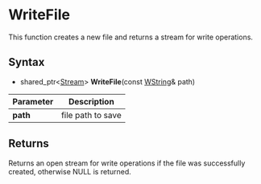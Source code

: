 # WriteFile #
This function creates a new file and returns a stream for write operations.

## Syntax ##
- shared_ptr<[Stream](CPP_Stream.md)\> **WriteFile**(const [WString](WString.md)& path)

| Parameter | Description |
|--|--|
| **path** | file path to save |

## Returns ##
Returns an open stream for write operations if the file was successfully created, otherwise NULL is returned.
